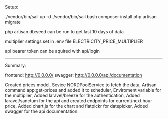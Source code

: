 Setup:

./vendor/bin/sail up -d
./vendor/bin/sail bash
composer install
php artisan migrate

php artisan db:seed can be run to get last 10 days of data

multiplier settings set in .env file ELECTRICITY_PRICE_MULTIPLIER

api bearer token can be aquired with api/login

---------------------------------------------------------------------
Summary:

frontend: http://0.0.0.0/
swagger: http://0.0.0.0/api/documentation

Created prices model,
Sevice NORDPoolService to fetch the data,
Artisan command app:get-prices and added it to scheduler,
Enviroment variable for the multiplier,
Added laravel/breeze for the authentication,
Added laravel/sanctum for the api and created endpoints for current/next hour price,
Added chart.js for the chart and flatpickr for datepicker,
Added swagger for the api documentation.